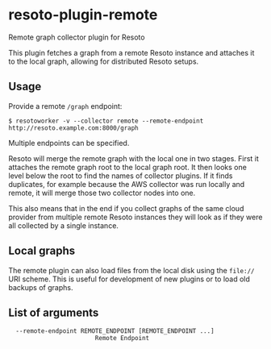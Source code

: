 # resoto-plugin-remote
Remote graph collector plugin for Resoto

This plugin fetches a graph from a remote Resoto instance and attaches it to the local graph, allowing for distributed Resoto setups.

## Usage
Provide a remote `/graph` endpoint:

```
$ resotoworker -v --collector remote --remote-endpoint http://resoto.example.com:8000/graph
```

Multiple endpoints can be specified.

Resoto will merge the remote graph with the local one in two stages. First it attaches the remote graph root to the local graph root.
It then looks one level below the root to find the names of collector plugins. If it finds duplicates, for example because the AWS collector
was run locally and remote, it will merge those two collector nodes into one.

This also means that in the end if you collect graphs of the same cloud provider from multiple remote Resoto instances they will
look as if they were all collected by a single instance.

## Local graphs
The remote plugin can also load files from the local disk using the `file://` URI scheme.
This is useful for development of new plugins or to load old backups of graphs.

## List of arguments
```
  --remote-endpoint REMOTE_ENDPOINT [REMOTE_ENDPOINT ...]
                        Remote Endpoint
```
